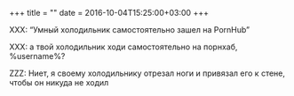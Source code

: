 +++
title = ""
date = 2016-10-04T15:25:00+03:00
+++

XXX: “Умный холодильник самостоятельно зашел на PornHub”


XXX: а твой холодильник ходи самостоятельно на порнхаб, %username%?


ZZZ: Ниет, я своему холодильнику отрезал ноги и привязал его к стене, чтобы он никуда не ходил


